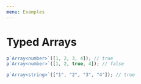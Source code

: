 ```yaml
---
menu: Examples
---
```


# Typed Arrays

```js
p`Array<number>`([1, 2, 3, 4]); // true
p`Array<number>`([1, 2, true, 4]); // false
```

```js
p`Array<string>`(["1", "2", "3", "4"]); // true
```
